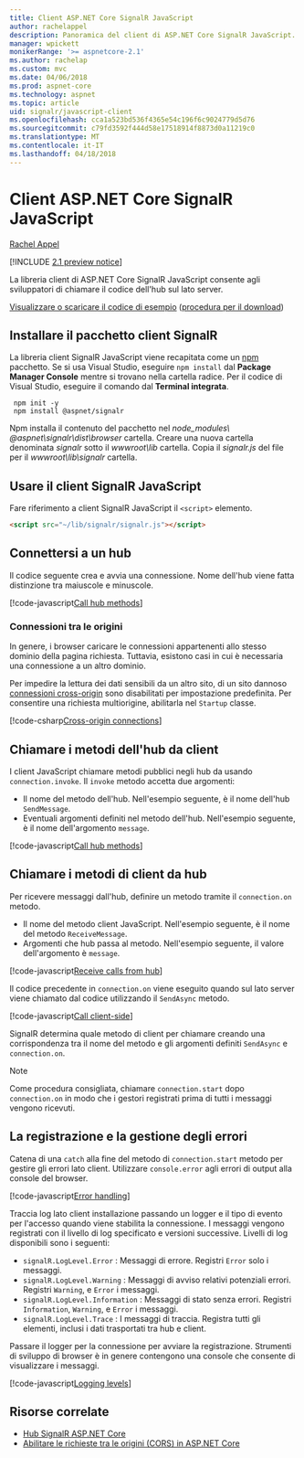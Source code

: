 ```yaml
---
title: Client ASP.NET Core SignalR JavaScript
author: rachelappel
description: Panoramica del client di ASP.NET Core SignalR JavaScript.
manager: wpickett
monikerRange: '>= aspnetcore-2.1'
ms.author: rachelap
ms.custom: mvc
ms.date: 04/06/2018
ms.prod: aspnet-core
ms.technology: aspnet
ms.topic: article
uid: signalr/javascript-client
ms.openlocfilehash: cca1a523bd536f4365e54c196f6c9024779d5d76
ms.sourcegitcommit: c79fd3592f444d58e17518914f8873d0a11219c0
ms.translationtype: MT
ms.contentlocale: it-IT
ms.lasthandoff: 04/18/2018
---
```

# <a name="aspnet-core-signalr-javascript-client"></a>Client ASP.NET Core SignalR JavaScript

[Rachel Appel](http://twitter.com/rachelappel)

[!INCLUDE [2.1 preview notice](~/includes/2.1.md)]

La libreria client di ASP.NET Core SignalR JavaScript consente agli sviluppatori di chiamare il codice dell'hub sul lato server.

[Visualizzare o scaricare il codice di esempio](https://github.com/aspnet/Docs/tree/live/aspnetcore/signalr/javascript-client/sample) ([procedura per il download](xref:tutorials/index#how-to-download-a-sample))

## <a name="install-the-signalr-client-package"></a>Installare il pacchetto client SignalR

La libreria client SignalR JavaScript viene recapitata come un [npm](https://www.npmjs.com/) pacchetto. Se si usa Visual Studio, eseguire `npm install` dal **Package Manager Console** mentre si trovano nella cartella radice. Per il codice di Visual Studio, eseguire il comando dal **Terminal integrata**.

  ```console
   npm init -y
   npm install @aspnet/signalr
  ```

Npm installa il contenuto del pacchetto nel *node_modules\\ @aspnet\signalr\dist\browser*  cartella. Creare una nuova cartella denominata *signalr* sotto il *wwwroot\\lib* cartella. Copia il *signalr.js* del file per il *wwwroot\lib\signalr* cartella.

## <a name="use-the-signalr-javascript-client"></a>Usare il client SignalR JavaScript

Fare riferimento a client SignalR JavaScript il `<script>` elemento.

```html
<script src="~/lib/signalr/signalr.js"></script>
```

## <a name="connect-to-a-hub"></a>Connettersi a un hub

Il codice seguente crea e avvia una connessione. Nome dell'hub viene fatta distinzione tra maiuscole e minuscole.

[!code-javascript[Call hub methods](javascript-client/sample/wwwroot/js/chat.js?range=1-2,18)]

### <a name="cross-origin-connections"></a>Connessioni tra le origini

In genere, i browser caricare le connessioni appartenenti allo stesso dominio della pagina richiesta. Tuttavia, esistono casi in cui è necessaria una connessione a un altro dominio.

Per impedire la lettura dei dati sensibili da un altro sito, di un sito dannoso [connessioni cross-origin](xref:security/cors) sono disabilitati per impostazione predefinita. Per consentire una richiesta multiorigine, abilitarla nel `Startup` classe.

[!code-csharp[Cross-origin connections](javascript-client/sample/Startup.cs?highlight=29-34,55)]

## <a name="call-hub-methods-from-client"></a>Chiamare i metodi dell'hub da client

I client JavaScript chiamare metodi pubblici negli hub da usando `connection.invoke`. Il `invoke` metodo accetta due argomenti:

* Il nome del metodo dell'hub. Nell'esempio seguente, è il nome dell'hub `SendMessage`.
* Eventuali argomenti definiti nel metodo dell'hub. Nell'esempio seguente, è il nome dell'argomento `message`.

[!code-javascript[Call hub methods](javascript-client/sample/wwwroot/js/chat.js?range=14)]

## <a name="call-client-methods-from-hub"></a>Chiamare i metodi di client da hub

Per ricevere messaggi dall'hub, definire un metodo tramite il `connection.on` metodo.

* Il nome del metodo client JavaScript. Nell'esempio seguente, è il nome del metodo `ReceiveMessage`.
* Argomenti che hub passa al metodo. Nell'esempio seguente, il valore dell'argomento è `message`.

[!code-javascript[Receive calls from hub](javascript-client/sample/wwwroot/js/chat.js?range=4-9)]

Il codice precedente in `connection.on` viene eseguito quando sul lato server viene chiamato dal codice utilizzando il `SendAsync` metodo.

[!code-javascript[Call client-side](javascript-client/sample/hubs/chathub.cs?range=8-11)]

SignalR determina quale metodo di client per chiamare creando una corrispondenza tra il nome del metodo e gli argomenti definiti `SendAsync` e `connection.on`.

> [!NOTE]
> Come procedura consigliata, chiamare `connection.start` dopo `connection.on` in modo che i gestori registrati prima di tutti i messaggi vengono ricevuti.

## <a name="error-handling-and-logging"></a>La registrazione e la gestione degli errori

Catena di una `catch` alla fine del metodo di `connection.start` metodo per gestire gli errori lato client. Utilizzare `console.error` agli errori di output alla console del browser.

[!code-javascript[Error handling](javascript-client/sample/wwwroot/js/chat.js?range=18)]

Traccia log lato client installazione passando un logger e il tipo di evento per l'accesso quando viene stabilita la connessione. I messaggi vengono registrati con il livello di log specificato e versioni successive. Livelli di log disponibili sono i seguenti:

* `signalR.LogLevel.Error` : Messaggi di errore. Registri `Error` solo i messaggi.
* `signalR.LogLevel.Warning` : Messaggi di avviso relativi potenziali errori. Registri `Warning`, e `Error` i messaggi.
* `signalR.LogLevel.Information` : Messaggi di stato senza errori. Registri `Information`, `Warning`, e `Error` i messaggi.
* `signalR.LogLevel.Trace` : I messaggi di traccia. Registra tutti gli elementi, inclusi i dati trasportati tra hub e client.

Passare il logger per la connessione per avviare la registrazione. Strumenti di sviluppo di browser è in genere contengono una console che consente di visualizzare i messaggi.

[!code-javascript[Logging levels](javascript-client/sample/wwwroot/js/chat.js?range=1-2)]

## <a name="related-resources"></a>Risorse correlate

* [Hub SignalR ASP.NET Core](xref:signalr/hubs)
* [Abilitare le richieste tra le origini (CORS) in ASP.NET Core](xref:security/cors)